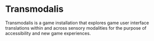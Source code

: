 # Transmodalis
Transmodalis is a game installation that explores game user interface translations within and across sensory modalities for the purpose of accessibility and new game experiences.
